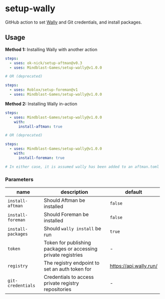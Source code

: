 # setup-wally
GitHub action to set [Wally](https://github.com/UpliftGames/wally) and Git credentials, and install packages.

## Usage
**Method 1:** Installing Wally with another action

```yml
steps:
  - uses: ok-nick/setup-aftman@v0.3
  - uses: Mindblast-Games/setup-wally@v1.0.0

# OR (deprecated)

steps:
  - uses: Roblox/setup-foreman@v1
  - uses: Mindblast-Games/setup-wally@v1.0.0
```

**Method 2:** Installing Wally in-action
```yml
steps:
  - uses: Mindblast-Games/setup-wally@v1.0.0
    with:
      install-aftman: true

# OR (deprecated)

steps:
  - uses: Mindblast-Games/setup-wally@v1.0.0
    with:
      install-foreman: true

# In either case, it is assumed wally has been added to an aftman.toml or foreman.toml file
```

### Parameters
|name|description|default|
|---|---|---|
|`install-aftman`| Should Aftman be installed |`false`|
|`install-foreman`| Should Foreman be installed |`false`|
|`install-packages`| Should `wally install` be run |`true`|
|`token`| Token for publishing packages or accessing private registries | - |
|`registry`| The registry endpoint to set an auth token for |https://api.wally.run/|
|`git-credentials`| Credentials to access private registry repositories | - |
